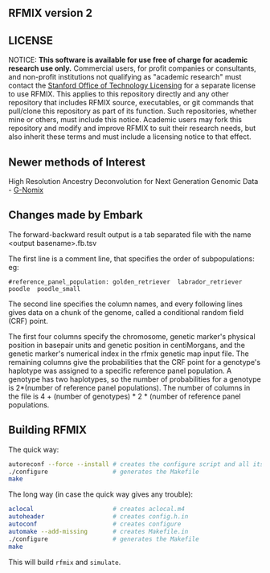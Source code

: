 ## RFMIX version 2

## LICENSE

NOTICE: **This software is available for use free of charge for academic research use only.** Commercial users, for profit companies or consultants, and non-profit institutions not qualifying as "academic research" must contact the [Stanford Office of Technology Licensing](http://otl.stanford.edu/) for a separate license to use RFMIX. This applies to this repository directly and any other repository that includes RFMIX source, executables, or git commands that pull/clone this repository as part of its function. Such repositories, whether mine or others, must include this notice. Academic users may fork this repository and modify and improve RFMIX to suit their research needs, but also inherit these terms and must include a licensing notice to that effect.

## Newer methods of Interest

High Resolution Ancestry Deconvolution for Next Generation Genomic
Data - [G-Nomix](https://github.com/AI-sandbox/gnomix)

## Changes made by Embark

The forward-backward result output is a tab separated file with the name \<output basename\>.fb.tsv

The first line is a comment line, that specifies the order of subpopulations:
eg:
```
#reference_panel_population: golden_retriever  labrador_retriever  poodle  poodle_small
```

The second line specifies the column names, and every following lines gives data on a chunk of the genome, called a conditional random field (CRF) point.

The first four columns specify the chromosome, genetic marker's physical position in basepair units and genetic position in centiMorgans, and the genetic marker's numerical index in the rfmix genetic map input file. The remaining columns give the probabilities that the CRF point for a genotype's haplotype was assigned to a specific reference panel population. A genotype has two haplotypes, so the number of probabilities for a genotype is 2*(number of reference panel populations). The number of columns in the file is 4 + (number of genotypes) * 2 * (number of reference panel populations.

## Building RFMIX

The quick way:
```sh
autoreconf --force --install # creates the configure script and all its dependencies
./configure                  # generates the Makefile
make
```

The long way (in case the quick way gives any trouble):
```sh
aclocal                      # creates aclocal.m4
autoheader                   # creates config.h.in
autoconf                     # creates configure
automake --add-missing       # creates Makefile.in
./configure                  # generates the Makefile
make
```

This will build `rfmix` and `simulate`.

